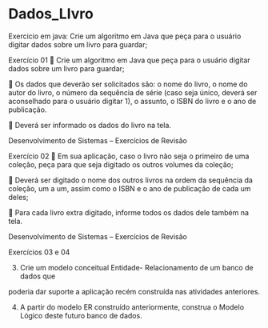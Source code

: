 # Dados_LIvro
Exercicio em java: Crie um algoritmo em Java que peça para o usuário digitar dados sobre um livro para guardar;

Exercício 01
 Crie um algoritmo em Java que peça para o
usuário digitar dados sobre um livro para guardar;

 Os dados que deverão ser solicitados são: o nome
do livro, o nome do autor do livro, o número da
sequência de série (caso seja único, deverá ser
aconselhado para o usuário digitar 1), o assunto, o
ISBN do livro e o ano de publicação.

 Deverá ser informado os dados do livro na tela.

Desenvolvimento de Sistemas – Exercícios de Revisão

Exercício 02
 Em sua aplicação, caso o livro não seja o
primeiro de uma coleção, peça para que seja
digitado os outros volumes da coleção;

 Deverá ser digitado o nome dos outros livros
na ordem da sequência da coleção, um a um,
assim como o ISBN e o ano de publicação de
cada um deles;

 Para cada livro extra digitado, informe todos
os dados dele também na tela.

Desenvolvimento de Sistemas – Exercícios de Revisão

Exercícios 03 e 04

3. Crie um modelo conceitual Entidade-
Relacionamento de um banco de dados que

poderia dar suporte a aplicação recém
construída nas atividades anteriores.

4. A partir do modelo ER construído
anteriormente, construa o Modelo Lógico
deste futuro banco de dados.
